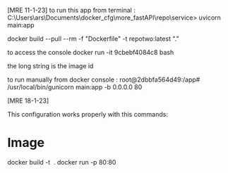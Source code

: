 [MRE 11-1-23]
to run this app from terminal :
C:\Users\ars\Documents\docker_cfg\more_fastAPI\repo\service> uvicorn main:app

docker build --pull --rm -f "Dockerfile" -t repotwo:latest "." 

to access the console 
docker run -it 9cbebf4084c8 bash

the long string is the image id

to run manually from docker console :
root@2dbbfa564d49:/app# /usr/local/bin/gunicorn main:app -b 0.0.0.0 80

[MRE 18-1-23]

This configuration works properly with this commands:
# Image
docker build -t <image name> .
docker run -p 80:80 <image name>